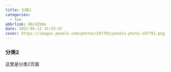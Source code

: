 ```yaml
---
title: 分类2
categories:
  - two
abbrlink: 86cd2b6e
date: 2021-05-11 15:53:47
cover: https://images.pexels.com/photos/247791/pexels-photo-247791.png?auto=compress&cs=tinysrgb&dpr=2&h=750&w=1260
---
```

### 分类2

这里是分类2页面